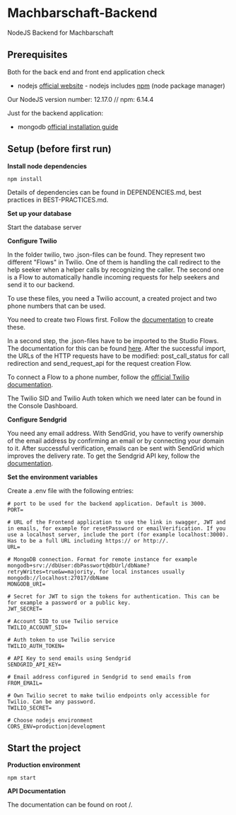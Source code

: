 # Machbarschaft-Backend
NodeJS Backend for Machbarschaft

## Prerequisites

Both for the back end and front end application check

* nodejs [official website](https://nodejs.org/en/) - nodejs includes [npm](https://www.npmjs.com/) (node package manager)

Our NodeJS version number: 12.17.0 // npm: 6.14.4

Just for the backend application:

* mongodb [official installation guide](https://docs.mongodb.org/manual/administration/install-community/)

## Setup (before first run)

**Install node dependencies**

```
npm install
```
Details of dependencies can be found in DEPENDENCIES.md, best practices in BEST-PRACTICES.md.

**Set up your database**

Start the database server

**Configure Twilio**

In the folder twilio, two .json-files can be found. They represent two different "Flows" in Twilio. One of them is handling the call redirect to the help seeker when a helper calls by recognizing the caller. The second one is a Flow to automatically handle incoming requests for help seekers and send it to our backend.

To use these files, you need a Twilio account, a created project and two phone numbers that can be used. 

You need to create two Flows first. Follow the [documentation](https://www.twilio.com/docs/studio/user-guide#creating-flows) to create these.

In a second step, the .json-files have to be imported to the Studio Flows. The documentation for this can be found [here](https://www.twilio.com/docs/studio/user-guide#importing-and-exporting-flows). After the successful import, the URLs of the HTTP requests have to be modified: post_call_status for call redirection and send_request_api for the request creation Flow.

To connect a Flow to a phone number, follow the [official Twilio documentation](https://www.twilio.com/docs/studio/user-guide#configuring-your-twilio-number-for-studio).

The Twilio SID and Twilio Auth token which we need later can be found in the Console Dashboard.

**Configure Sendgrid**

You need any email address. With SendGrid, you have to verify ownership of the email address by confirming an email or by connecting your domain to it. After successful verification, emails can be sent with SendGrid which improves the delivery rate. To get the Sendgrid API key, follow the [documentation](https://sendgrid.com/docs/ui/account-and-settings/api-keys/).

**Set the environment variables**

Create a .env file with the following entries:

```
# port to be used for the backend application. Default is 3000.
PORT=

# URL of the Frontend application to use the link in swagger, JWT and in emails, for example for resetPassword or emailVerification. If you use a localhost server, include the port (for example localhost:3000). Has to be a full URL including https:// or http://.
URL=

# MongoDB connection. Format for remote instance for example mongodb+srv://dbUser:dbPasswort@dbUrl/dbName?retryWrites=true&w=majority, for local instances usually mongodb://localhost:27017/dbName
MONGODB_URI=

# Secret for JWT to sign the tokens for authentication. This can be for example a password or a public key.
JWT_SECRET=

# Account SID to use Twilio service
TWILIO_ACCOUNT_SID=

# Auth token to use Twilio service
TWILIO_AUTH_TOKEN=

# API Key to send emails using Sendgrid
SENDGRID_API_KEY=

# Email address configured in Sendgrid to send emails from
FROM_EMAIL=

# Own Twilio secret to make twilio endpoints only accessible for Twilio. Can be any password.
TWILIO_SECRET=

# Choose nodejs environment
CORS_ENV=production|development
```

## Start the project

**Production environment**

```
npm start
```
**API Documentation**

The documentation can be found on root /.

